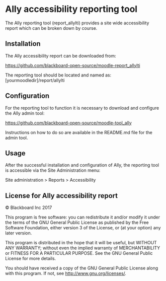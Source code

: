 # Ally accessibility reporting tool

The Ally reporting tool (report_allylti) provides a site wide accessibility report which can be broken down by course.

## Installation

The Ally accessibility report can be downloaded from:
 
https://github.com/blackboard-open-source/moodle-report_allylti

The reporting tool should be located and named as:
 [yourmoodledir]/report/allylti
 
## Configuration

For the reporting tool to function it is necessary to download and configure the Ally admin tool:

https://github.com/blackboard-open-source/moodle-tool_ally

Instructions on how to do so are available in the README.md file for the admin tool.

## Usage

After the successful installation and configuration of Ally, the reporting tool is accessible via the Site
Administration menu:

Site administration > Reports > Accessibility

## License for Ally accessibility report

© Blackboard Inc 2017

This program is free software: you can redistribute it and/or modify it under
the terms of the GNU General Public License as published by the Free Software
Foundation, either version 3 of the License, or (at your option) any later
version.

This program is distributed in the hope that it will be useful, but WITHOUT ANY
WARRANTY; without even the implied warranty of MERCHANTABILITY or FITNESS FOR A
PARTICULAR PURPOSE.  See the GNU General Public License for more details.

You should have received a copy of the GNU General Public License along with
this program.  If not, see <http://www.gnu.org/licenses/>.
